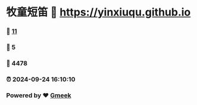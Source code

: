 # 牧童短笛 :link: https://yinxiuqu.github.io 
### :page_facing_up: [11](https://yinxiuqu.github.io/tag.html) 
### :speech_balloon: 5 
### :hibiscus: 4478 
### :alarm_clock: 2024-09-24 16:10:10 
### Powered by :heart: [Gmeek](https://github.com/Meekdai/Gmeek)
